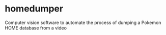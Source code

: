 # homedumper
Computer vision software to automate the process of dumping a Pokemon HOME database from a video
